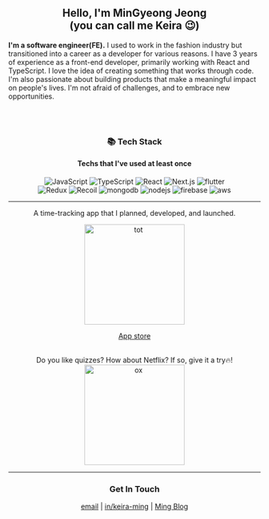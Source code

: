 <div align="center">
<h2> Hello, I'm MinGyeong Jeong <br/> 
(you can call me Keira 😉)
</h2>
</div>


**I'm a software engineer(FE).**
I used to work in the fashion industry but transitioned into a career as a developer for various reasons. I have 3 years of experience as a front-end developer, primarily working with React and TypeScript. I love the idea of creating something that works through code. I'm also passionate about building products that make a meaningful impact on people's lives. I'm not afraid of challenges, and to embrace new opportunities.<br/>
  
<br/>
<br/>

<div align="center">
  
### 📚 Tech Stack 
#### Techs that I've used at least once

<img alt="JavaScript" src ="https://img.shields.io/badge/-JavaScript-f7df1e.svg?&style=for-the-badge&logo=Javascript&logoColor=white"/>
<img alt="TypeScript" src ="https://img.shields.io/badge/-TypeScript-3178C6.svg?&style=for-the-badge&logo=Typescript&logoColor=white"/>
<img alt="React" src ="https://img.shields.io/badge/-React-61DAFB?logo=react&logoColor=white&style=for-the-badge"/>
<img alt="Next.js" src ="https://img.shields.io/badge/-Next.js-000000?logo=next.js&logoColor=white&style=for-the-badge"/>
<img alt="flutter" src ="https://img.shields.io/badge/-flutter-02569B?logo=flutter&logoColor=white&style=for-the-badge"/>
</div>
<div align="center">
<img alt="Redux" src ="https://img.shields.io/badge/-Redux-764abc?logo=redux&logoColor=white&style=for-the-badge"/>
<img alt="Recoil" src ="https://img.shields.io/badge/-Recoil-3578E5?logo=recoil&logoColor=white&style=for-the-badge"/>  
<img alt="mongodb" src ="https://img.shields.io/badge/-MongoDB-47A248?logo=mongoDB&logoColor=white&style=for-the-badge"/>
<img alt="nodejs" src ="https://img.shields.io/badge/-Node.js-339933?logo=node.js&logoColor=white&style=for-the-badge"/>
<img alt="firebase" src ="https://img.shields.io/badge/-Firebase-FFCA28?logo=firebase&logoColor=white&style=for-the-badge"/>
<img alt="aws" src="https://img.shields.io/badge/-Amazon-232F3E?logo=Amazon&logoColor=white&style=for-the-badge"/>
</div>
<hr>

<div align="center">
  
A time-tracking app that I planned, developed, and launched. <br/>
  
<img src="https://github.com/user-attachments/assets/ab5744e8-15c7-4871-94e3-6aed69c017a8" alt="tot" width="200" /><br/>

<a href="https://apps.apple.com/us/app/t-o-t/id6738571196?l=ko" target="_blank" > App store </a> 
<br><br/>

Do you like quizzes? How about Netflix? If so, give it a try🔥! <br/>
<a href="https://oxquiz.netlify.app" target="_blank"><img src="https://user-images.githubusercontent.com/65863834/151995558-8f76ffd3-9dce-4491-ae70-ccbf07a7604d.gif" alt="ox" width="200" /> </a>
</div>

<hr>

<div align="center">
  <h3>Get In Touch</h3>


  
<!-- <a href="mailto:keimindev@gmail.com"><img alt="gmail" src ="https://img.shields.io/badge/Gmail-d14836?style=flat-square&logo=Gmail&logoColor=white&link=mailto:keimindev@gmail.com"/></a>
<a href="https://www.linkedin.com/in/keira-ming/"><img alt="linkdein" src ="https://img.shields.io/badge/Linkedin-%230077b5.svg?style=flat-square&logo=linkedin&logoColor=white"/></a> -->
<a href="mailto:keimindev@gmail.com" target="_blank">email</a> | 
<a href="https://www.linkedin.com/in/keira-ming/" target="_blank">in/keira-ming</a> | 
<a href ="https://mingblog.vercel.app/" target="_blank">Ming Blog</a> 
</div>
<br>
<br/>
<br/>
<br/>

